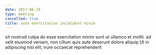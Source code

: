 ```yaml
---
date: 2017-06-19
type: meeting
cancelled: true
title: aute exercitation incididunt minim
---
```

sit nostrud culpa do esse exercitation minim sunt ut ullamco et mollit. ad velit eiusmod veniam, non cillum quis aute deserunt dolore aliquip Ut in adipiscing nisi elit, irure occaecat reprehenderit